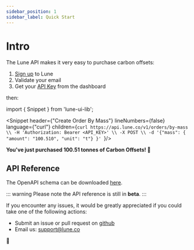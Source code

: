 ```yaml
---
sidebar_position: 1
sidebar_label: Quick Start
---
```


# Intro

The Lune API makes it very easy to purchase carbon offsets:

1. [Sign up](https://dashboard.lune.co/signup) to Lune
2. Validate your email
3. Get your [API Key](https://dashboard.lune.co/api-keys) from the dashboard

then:

import { Snippet } from 'lune-ui-lib';

<Snippet header={"Create Order By Mass"} lineNumbers={false} language={"curl"} children={`curl https://api.lune.co/v1/orders/by-mass \\
  -H 'Authorization: Bearer <API_KEY>' \\
  -X POST \\
  -d '{"mass": { "amount": "100.510", "unit": "t"} }'
`}/>

**You've just purchased 100.51 tonnes of Carbon Offsets! 🎉**

## API Reference

The OpenAPI schema can be downloaded [here](/openapi.yml).

::: warning
Please note the API reference is still in **beta**.
:::

If you encounter any issues, it would be greatly appreciated if you could take one of the following actions:
* Submit an issue or pull request on [github](https://github.com/lune-climate/lune-docs)
* Email us: [support@lune.co](mailto:support@lune.co)

🙏
